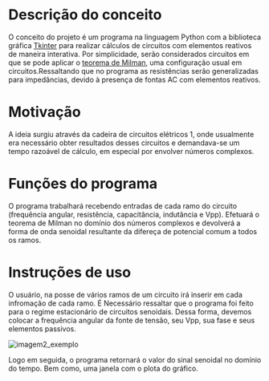 

# Descrição do conceito
  O conceito do projeto é um programa na linguagem Python com a biblioteca gráfica [Tkinter](https://docs.python.org/3/library/tkinter.html) para realizar cálculos de circuitos com elementos reativos de maneira interativa. Por simplicidade, serão considerados circuitos em que se pode aplicar o [teorema de Milman](http://www.ufrgs.br/eng04030/Aulas/teoria/cap_06/millman.htm), uma configuração usual em circuitos.Ressaltando que no programa as resistências serão generalizadas para impedâncias, devido à presença de fontas AC com elementos reativos.
# Motivação
  A ideia surgiu através da cadeira de circuitos elétricos 1, onde usualmente era necessário obter resultados desses circuitos e demandava-se um tempo razoável de cálculo, em especial por envolver números complexos.
# Funções do programa
  O programa trabalhará recebendo entradas de cada ramo do circuito (frequência angular, resistência, capacitância, indutância e Vpp). Efetuará o teorema de Milman no domínio dos números complexos e devolverá a forma de onda senoidal resultante da difereça de potencial comum a todos os ramos.

# Instruções de uso
  O usuário, na posse de vários ramos de um circuito irá inserir em cada infromação de cada ramo. É Necessário ressaltar que o programa foi feito para o regime estacionário de circuitos senoidais. Dessa forma, devemos colocar a frequência angular da fonte de tensão, seu Vpp, sua fase e seus elementos passivos.
  




![imagem2_exemplo](https://user-images.githubusercontent.com/55092617/69278423-13fa8400-0bc1-11ea-831f-7890bac99fb6.png)


Logo em seguida, o programa retornará o valor do sinal senoidal no domínio do tempo. Bem como, uma janela com o plota do gráfico.
